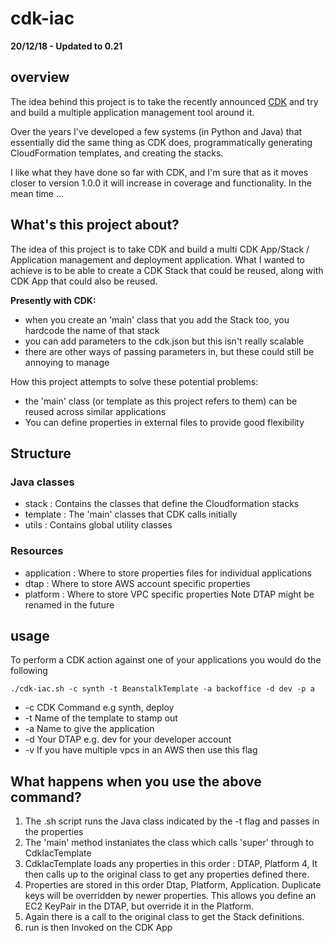 # cdk-iac

**20/12/18 - Updated to 0.21**


## overview 
The idea behind this project is to take the recently announced [CDK](https://awslabs.github.io/aws-cdk/index.html)
and try and build a multiple application management tool around it.

Over the years I've developed a few systems (in Python and Java) that essentially did the same thing as CDK does,
programmatically generating CloudFormation templates, and creating the stacks.

I like what they have done so far with CDK, and I'm sure that as it moves closer to version 1.0.0 it will increase in
coverage and functionality. In the mean time ...


## What's this project about?
The idea of this project is to take CDK and build a multi CDK App/Stack / Application management and deployment application.
What I wanted to achieve is to be able to create a CDK Stack that could be reused, along with CDK App that could also be
reused.


**Presently with CDK:**
* when you create an 'main' class that you add the Stack too, you hardcode the name of that stack
* you can add parameters to the cdk.json but this isn't really scalable
* there are other ways of passing parameters in, but these could still be annoying to manage

How this project attempts to solve these potential problems:
* the 'main' class (or template as this project refers to them) can be reused across similar applications
* You can define properties in external files to provide good flexibility


## Structure
### Java classes
* stack : Contains the classes that define the Cloudformation stacks
* template : The 'main' classes that CDK calls initially
* utils : Contains global utility classes


### Resources
* application : Where to store properties files for individual applications
* dtap : Where to store AWS account specific properties
* platform : Where to store VPC specific properties
Note DTAP might be renamed in the future


## usage
To perform a CDK action against one of your applications you would do the following 

```./cdk-iac.sh -c synth -t BeanstalkTemplate -a backoffice -d dev -p a```

* -c CDK Command e.g synth, deploy
* -t Name of the template to stamp out
* -a Name to give the application
* -d Your DTAP e.g. dev for your developer account
* -v If you have multiple vpcs in an AWS then use this flag


## What happens when you use the above command?
1. The .sh script runs the Java class indicated by the -t flag and passes in the properties
2. The 'main' method instaniates the class which calls 'super' through to CdkIacTemplate
3. CdkIacTemplate loads any properties in this order : DTAP, Platform
4, It then calls up to the original class to get any properties defined there.
5. Properties are stored in this order Dtap, Platform, Application. Duplicate keys will be overridden by newer properties.
This allows you define an EC2 KeyPair in the DTAP, but override it in the Platform.
6. Again there is a call to the original class to get the Stack definitions.
7. run is then Invoked on the CDK App
